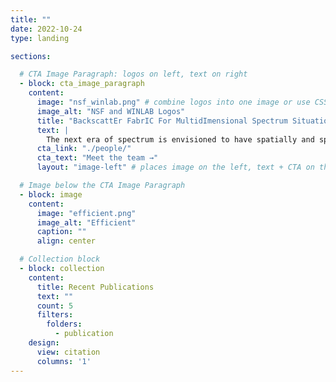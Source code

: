 ```yaml
---
title: ""  
date: 2022-10-24
type: landing

sections:

  # CTA Image Paragraph: logos on left, text on right
  - block: cta_image_paragraph
    content:
      image: "nsf_winlab.png" # combine logos into one image or use CSS for multiple images
      image_alt: "NSF and WINLAB Logos"
      title: "BackscattEr FabrIC For MultidImensional Spectrum Situational Awareness and Protection"
      text: |
        The next era of spectrum is envisioned to have spatially and spectrally adjacent systems that are dynamic, resulting in frequent cross-system interference. This project enables affordable, accurate, near-real-time spectrum situational awareness, including simple spectrum sensing algorithms, distributed mechanisms, and relevant spectrum sensing hardware. In addition, it targets mechanisms at the physical layer that provide radio waveform protection against unwanted interference without modifying existing infrastructure. Techniques include model-based and machine learning approaches, focusing on multidimensional awareness and interference protection. The work aims to demonstrate these principles in the FR3 band using the COSMOS Testbed for next-generation wireless coexistence scenarios.
      cta_link: "./people/"
      cta_text: "Meet the team →"
      layout: "image-left" # places image on the left, text + CTA on the right

  # Image below the CTA Image Paragraph
  - block: image
    content:
      image: "efficient.png"
      image_alt: "Efficient"
      caption: ""
      align: center

  # Collection block
  - block: collection
    content:
      title: Recent Publications
      text: ""
      count: 5
      filters:
        folders:
          - publication
    design:
      view: citation
      columns: '1'
---
```

